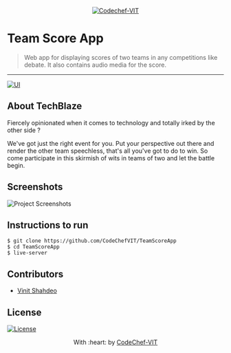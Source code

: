 <p align="center"><a href="https://www.codechefvit.com" target="_blank"><img src="https://s3.amazonaws.com/codechef_shared/sites/all/themes/abessive/logo-3.png" title="CodeChef-VIT" alt="Codechef-VIT"></a>
</p>

# Team Score App

> <Subtitle>
> Web app for displaying scores of two teams in any competitions like debate. It also contains audio media for the score.

---
[![UI ](https://img.shields.io/badge/User%20Interface-Link%20to%20UI-orange?style=flat-square&logo=appveyor)](https://codechefvit.github.io/TeamScoreApp)

## About TechBlaze
Fiercely opinionated when it comes to technology and totally irked by the other side ?

We've got just the right event for you. Put your perspective out there and render the other team speechless, that's all you've got to do to win. So come participate in this skirmish of wits in teams of two and let the battle begin.


## Screenshots
<img src="https://github.com/vinitshahdeo/TeamScoreApp/blob/master/Screenshot.png" alt="Project Screenshots">

## Instructions to run
```
$ git clone https://github.com/CodeChefVIT/TeamScoreApp
$ cd TeamScoreApp
$ live-server
```

## Contributors
- <a href="https://github.com/vinitshahdeo">Vinit Shahdeo</a>

## License
[![License](http://img.shields.io/:license-mit-blue.svg?style=flat-square)](http://badges.mit-license.org)

<p align="center">
	With :heart: by <a href="https://www.codechefvit.com" target="_blank">CodeChef-VIT</a>
</p>
